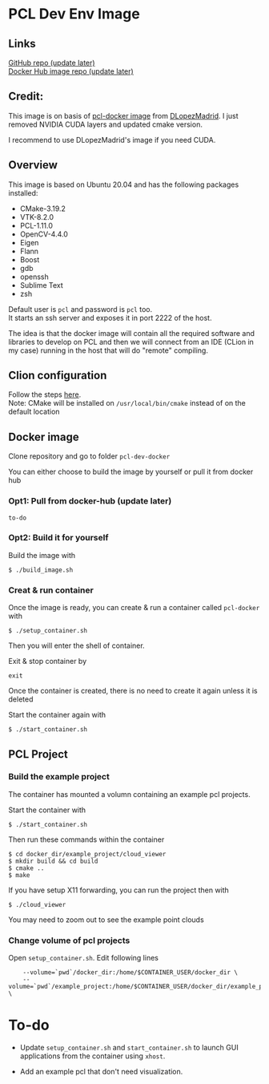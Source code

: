 # PCL Dev Env Image
## Links
[GitHub repo (update later)]()  
[Docker Hub image repo (update later)]()

## Credit:

This image is on basis of [pcl-docker image](https://github.com/DLopezMadrid/pcl-docker) from [DLopezMadrid](https://github.com/DLopezMadrid). I just removed NVIDIA CUDA layers and updated cmake version.

I recommend to use DLopezMadrid's image if you need CUDA.

## Overview

This image is based on Ubuntu 20.04 and has the following packages installed:
- CMake-3.19.2
- VTK-8.2.0
- PCL-1.11.0
- OpenCV-4.4.0
- Eigen
- Flann
- Boost
- gdb
- openssh
- Sublime Text
- zsh

Default user is `pcl` and password is `pcl` too.  
It starts an ssh server and exposes it in port 2222 of the host.

The idea is that the docker image will contain all the required software and libraries to develop on PCL and then we will connect from an IDE (CLion in my case) running in the host that will do "remote" compiling. 

## Clion configuration
Follow the steps [here](https://austinmorlan.com/posts/docker_clion_development/).  
Note: CMake will be installed on `/usr/local/bin/cmake` instead of on the default location


## Docker image
Clone repository and go to folder `pcl-dev-docker`

You can either choose to build the image by yourself or pull it from docker hub

### Opt1: Pull from docker-hub (update later)
```
to-do
```

### Opt2: Build it for yourself 
Build the image with 
```
$ ./build_image.sh
```

### Creat & run container
Once the image is ready, you can create & run a container called `pcl-docker` with
```
$ ./setup_container.sh  
```

Then you will enter the shell of container.

Exit & stop container by
```
exit
```

Once the container is created, there is no need to create it again unless it is deleted


Start the container again with 
```
$ ./start_container.sh
```

## PCL Project

### Build the example project

The container has mounted a volumn containing an example pcl projects.

Start the container with
```
$ ./start_container.sh
```

Then run these commands within the container

```
$ cd docker_dir/example_project/cloud_viewer
$ mkdir build && cd build
$ cmake ..
$ make
```

If you have setup X11 forwarding, you can run the project then with

```
$ ./cloud_viewer
```

You may need to zoom out to see the example point clouds

### Change volume of pcl projects

Open `setup_container.sh`.
Edit following lines
```
    --volume=`pwd`/docker_dir:/home/$CONTAINER_USER/docker_dir \
    --volume=`pwd`/example_project:/home/$CONTAINER_USER/docker_dir/example_project \
```

# To-do

+ Update `setup_container.sh` and `start_container.sh` to launch GUI applications from the container using `xhost`.

+ Add an example pcl that don't need visualization.